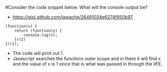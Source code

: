 #Consider the code snippet below. What will the console output be?
* https://gist.github.com/jawache/26481024e6274f950b97

```
(function(x) {
    return (function(y) {
        console.log(x);
    })(2)
})(1);
```

* The code will print out 1.
* Javascript searches the functions outer scope and in there it will find x and the value of x is 1 since that is what
 was passed in through the IIFE.
